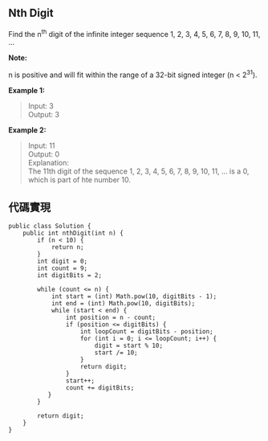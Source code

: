 ## Nth Digit

Find the n<sup>th</sup> digit of the infinite integer sequence 1, 2, 3, 4, 5, 6, 7, 8, 9, 10, 11, ...

**Note:**

n is positive and will fit within the range of a 32-bit signed integer (n < 2<sup>31</sup>).

**Example 1:**

> Input: 3  
> Output: 3

**Example 2:**

> Input: 11  
> Output: 0  
> Explanation:  
> The 11th digit of the sequence 1, 2, 3, 4, 5, 6, 7, 8, 9, 10, 11, ... is a 0, which is part of hte number 10.


## 代碼實現

```
public class Solution {
    public int nthDigit(int n) {
        if (n < 10) {
            return n;
        }
        int digit = 0;
        int count = 9;
        int digitBits = 2;

        while (count <= n) {
            int start = (int) Math.pow(10, digitBits - 1);
            int end = (int) Math.pow(10, digitBits);
            while (start < end) {
                int position = n - count;
                if (position <= digitBits) {
                    int loopCount = digitBits - position;
                    for (int i = 0; i <= loopCount; i++) {
                        digit = start % 10;
                        start /= 10;
                    }
                    return digit;
                }
                start++;
                count += digitBits;
           }
        }

        return digit;
    }
}
```
